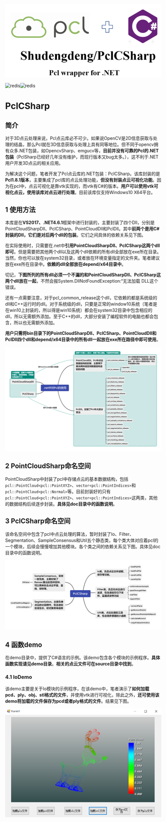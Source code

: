 ![image-20220621165049274](README.assets/image-20220621165049274.png)

![redis](https://img.shields.io/badge/%E4%BD%9C%E8%80%85-%40ShuDengdeng-orange?link=https://github.com/booksuper)![redis](https://img.shields.io/badge/Gitee-%40ShuDengdeng-orange?link=https://gitee.com/shudengdeng)

# PclCSharp

## 简介

对于3D点云处理来说，Pcl点云库必不可少。如果说OpenCV是2D信息获取与处理的结晶，那么Pcl就在3D信息获取与处理上具有同等地位。但不同于opencv拥有众多.NET包装，如OpencvSharp、emgucv等，**目前并没有可靠的Pcl的.NET包装**（PclSharp已经好几年没有维护，而现行版本又bug太多。），这不利于.NET用户开发3D点云的相关应用。

为解决这个问题，笔者开发了Pcl点云库的.NET包装：PclCSharp。该库封装的是**Pcl1.8.1版本**，主要集成了pcl库的点云处理功能，**但没有封装点云可视化功能**。因为在pcl中，点云可视化是靠vtk实现的，而vtk有C#的版本。**用户可以使用vtk可视化点云，使用该库对点云进行处理**。目前该库仅支持Windows10 X64平台。

## 1 使用方法

本库是在**VS2017、.NET4.6.1**框架中进行封装的，主要封装了四个Dll，分别是PointCloudSharpDll、PclCSharp、PointCloudDll和PclDll。其中**前两个是用C#封装的Dll，它们是对后两个dll的包装**。它们之间具体的依赖关系见下图。

在实际使用时，只需要在.net中**引用PointCloudSharpDll、PclCSharp这两个dll即可**。但是需要把其他两个dll以及这两个dll依赖的所有dll全部放在exe所在目录。当然，你也可以放在system32目录，或者放在环境变量指定的文件夹。笔者建议放在exe所在目录中。**依赖的dll全部放在depend/x64目录中**。

切记，**下图所列的所有dll必须一个不漏的和PointCloudSharpDll、PclCSharp这两个dll放在一起**，不然会报System.DllNotFoundException:“无法加载 DLL这个错误。

还有一点需要注意，对于pcl_common_release这个dll，它依赖的都是系统级的dll和C++运行时的dll。对于系统级的dll，只要是正常的window10系统（笔者是在win10上封装的，所以得是win10系统）都会在system32目录中包含相应的dll，所以无需额外添加。至于C++的dll，大部分安装了编程软件的电脑也都会包含，所以也无需额外添加。

**用户只需将bin目录下的PointCloudSharpDll、PclCSharp、PointCloudDll和PclDll四个dll和depend/x64目录中的所有dll一起放在exe所在路径中即可使用**。

<img src="README.assets/net%E4%B8%AD%E5%AF%B9Pcl%E7%9A%84%E4%BD%BF%E7%94%A8.png" style="zoom:120%;" />



## 2 PointCloudSharp命名空间

PointCloudSharp中封装了pcl中存储点云的基本数据结构，包括`pcl::PointCloud<pcl::PointXYZ>`、`vector<pcl::PointIndices>`和`pcl::PointCloud<pcl::Normal>`等。目前封装好的只有`pcl::PointCloud<pcl::PointXYZ>`、`vector<pcl::PointIndices>`这两类，其他的数据结构后续逐步封装。**具体见doc目录中的函数说明**。

## 3 PclCSharp命名空间

该命名空间中包含了pcl中点云处理的算法，暂时封装了Io、Filter、Segmentation、SampleConsensus和Util五个静态类，每个类大体对应着pcl的一个模块，后续会慢慢增加其他模块。各个类之间的依赖关系见下图。具体见doc目录中的函数说明。

<img src="README.assets/PclCSharp.png" style="zoom:120%;" />

## 4 函数demo

在demo目录中，提供了C#语言的示例。该demo包含各个模块的示例程序。**具体函数实现请见demo目录**。**相关的点云文件可在source目录中找到**。

### 4.1 IoDemo

该demo主要是关于Io模块的示例程序，在该demo中，笔者演示了**如何加载pcd、ply、obj、stl格式的文件**，并使用vtk进行可视化，除此之外，**还可使用该demo将加载的文件保存为pcd或者ply格式的文件**。结果见下图。

![image-20220620192251662](README.assets/image-20220620192251662.png)
